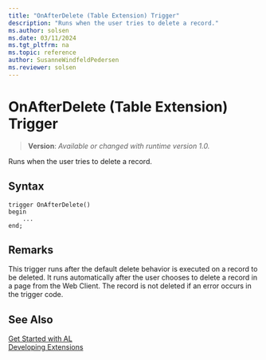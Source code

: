 ```yaml
---
title: "OnAfterDelete (Table Extension) Trigger"
description: "Runs when the user tries to delete a record."
ms.author: solsen
ms.date: 03/11/2024
ms.tgt_pltfrm: na
ms.topic: reference
author: SusanneWindfeldPedersen
ms.reviewer: solsen
---
```

[//]: # (START>DO_NOT_EDIT)
[//]: # (IMPORTANT:Do not edit any of the content between here and the END>DO_NOT_EDIT.)
[//]: # (Any modifications should be made in the .xml files in the ModernDev repo.)

# OnAfterDelete (Table Extension) Trigger
> **Version**: _Available or changed with runtime version 1.0._

Runs when the user tries to delete a record.


## Syntax
```AL
trigger OnAfterDelete()
begin
    ...
end;
```



[//]: # (IMPORTANT: END>DO_NOT_EDIT)

## Remarks  
 This trigger runs after the default delete behavior is executed on a record to be deleted. It runs automatically after the user chooses to delete a record in a page from the Web Client. The record is not deleted if an error occurs in the trigger code. 

## See Also  
[Get Started with AL](../../devenv-get-started.md)  
[Developing Extensions](../../devenv-dev-overview.md)  
